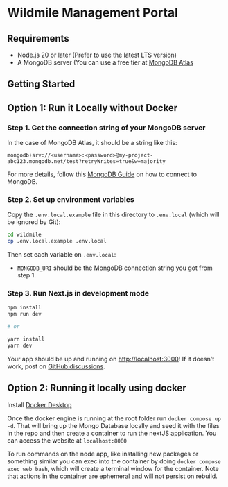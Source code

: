 # Wildmile Management Portal

## Requirements

- Node.js 20 or later (Prefer to use the latest LTS version)
- A MongoDB server (You can use a free tier at [MongoDB Atlas](https://www.mongodb.com/cloud/atlas)

## Getting Started

## Option 1: Run it Locally without Docker

### Step 1. Get the connection string of your MongoDB server

In the case of MongoDB Atlas, it should be a string like this:

```
mongodb+srv://<username>:<password>@my-project-abc123.mongodb.net/test?retryWrites=true&w=majority
```

For more details, follow this [MongoDB Guide](https://docs.mongodb.com/guides/server/drivers/) on how to connect to MongoDB.

### Step 2. Set up environment variables

Copy the `.env.local.example` file in this directory to `.env.local` (which will be ignored by Git):

```bash
cd wildmile
cp .env.local.example .env.local
```

Then set each variable on `.env.local`:

- `MONGODB_URI` should be the MongoDB connection string you got from step 1.

### Step 3. Run Next.js in development mode

```bash
npm install
npm run dev

# or

yarn install
yarn dev
```

Your app should be up and running on [http://localhost:3000](http://localhost:3000)! If it doesn't work, post on [GitHub discussions](https://github.com/vercel/next.js/discussions).


## Option 2: Running it locally using docker

Install [Docker Desktop](https://www.docker.com/products/docker-desktop/) 

Once the docker engine is running at the root folder run `docker compose up -d`. That will bring up the Mongo Database locally and seed it with the files in the repo and then create a container to run the nextJS application. You can access the website at `localhost:8080`

To run commands on the node app, like installing new packages or something similar you can exec into the container by doing `docker compose exec web bash`, which will create a terminal window for the container. Note that actions in the container are ephemeral and will not persist on rebuild.
